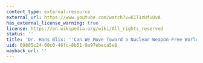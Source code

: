 ```yaml
---
content_type: external-resource
external_url: https://www.youtube.com/watch?v=K1l1zUfuUvA
has_external_license_warning: true
license: https://en.wikipedia.org/wiki/All_rights_reserved
status: ''
title: 'Dr. Hans Blix: ''Can We Move Toward a Nuclear Weapon-Free World?'''
uid: 09805c24-00c0-46fc-8b51-9a97ebeca5e8
wayback_url: ''
---
```

